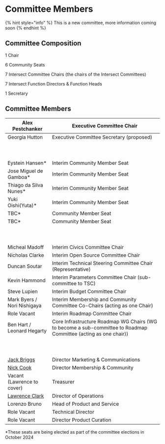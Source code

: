 # Committee Members



{% hint style="info" %}
This is a new committee, more information coming soon
{% endhint %}



## Committee Composition

1 Chair

6 Community Seats

7 Intersect Committee Chairs (the chairs of the Intersect Committees)

7 Intersect Function Directors & Function Heads

1 Secretary





## Committee Members

| Alex Pestchanker                                         | Executive Committee Chair                                                                                       |
| -------------------------------------------------------- | --------------------------------------------------------------------------------------------------------------- |
| Georgia Hutton                                           | Executive Committee Secretary (proposed)                                                                        |
| <p><br></p>                                              | <p><br></p>                                                                                                     |
| Eystein Hansen\*                                         | Interim Community Member Seat                                                                                   |
| Jose Miguel de Gamboa\*                                  | Interim Community Member Seat                                                                                   |
| Thiago da Silva Nunes\*                                  | Interim Community Member Seat                                                                                   |
| Yuki Oishi(Yuta)\*                                       | Interim Community Member Seat                                                                                   |
| TBC\*                                                    | Community Member Seat                                                                                           |
| TBC\*                                                    | Community Member Seat                                                                                           |
|                                                          | <p><br></p>                                                                                                     |
| Micheal Madoff                                           | Interim Civics Committee Chair                                                                                  |
| Nicholas Clarke                                          | Interim Open Source Committee Chair                                                                             |
| Duncan Soutar                                            | Interim Technical Steering Committee Chair (Representative)                                                     |
| Kevin Hammond                                            | Interim Parameters Committee Chair (sub-committee to TSC)                                                       |
| Steve Lupien                                             | Interim Budget Committee Chair                                                                                  |
| Mark Byers / Nori Nishigaya                              | Interim Membership and Community Committee Co-Chairs (acting as one Chair)                                      |
| Role Vacant                                              | Interim Roadmap Committee Chair                                                                                 |
| Ben Hart  / Leonard Hegarty                              | Core Infrastructure Roadmap WG Chairs (WG to become a sub-committee to Roadmap Committee (acting as one chair)) |
| <p><br></p>                                              | <p><br></p>                                                                                                     |
| [Jack Briggs](mailto:jack.briggs@intersectmbo.org)       | Director Marketing & Communications                                                                             |
| [Nick Cook](mailto:nick.cook@intersectmbo.org)           | Director Membership & Community                                                                                 |
| Vacant (Lawrence to cover)                               | Treasurer                                                                                                       |
| [Lawrence Clark](mailto:lawrence.clark@intersectmbo.org) | Director of Operations                                                                                          |
| Lorenzo Bruno                                            | Head of Product and Service                                                                                     |
| Role Vacant                                              | Technical Director                                                                                              |
| Role Vacant                                              | Director Product Curation                                                                                       |

\*These seats are being elected as part of the committee elections in October 2024
